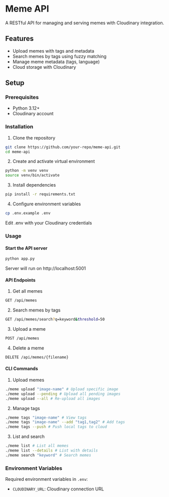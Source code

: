 # Meme API

A RESTful API for managing and serving memes with Cloudinary integration.

## Features
- Upload memes with tags and metadata
- Search memes by tags using fuzzy matching
- Manage meme metadata (tags, language)
- Cloud storage with Cloudinary

## Setup

### Prerequisites
- Python 3.12+
- Cloudinary account

### Installation
1. Clone the repository
```bash
git clone https://github.com/your-repo/meme-api.git
cd meme-api
```
2. Create and activate virtual environment
```bash
python -m venv venv
source venv/bin/activate
```

3. Install dependencies
```bash
pip install -r requirements.txt
``` 

4. Configure environment variables
```bash
cp .env.example .env
```
Edit .env with your Cloudinary credentials

### Usage

#### Start the API server
```bash
python app.py
```

Server will run on http://localhost:5001

#### API Endpoints

1. Get all memes 
```bash
GET /api/memes
```

2. Search memes by tags
```bash
GET /api/memes/search?q=keyword&threshold=50
```

3. Upload a meme
```bash
POST /api/memes
```

4. Delete a meme
```bash
DELETE /api/memes/{filename}
```

#### CLI Commands

1. Upload memes
```bash
./meme upload "image-name" # Upload specific image
./meme upload --pending # Upload all pending images
./meme upload --all # Re-upload all images
```

2. Manage tags
```bash
./meme tags "image-name" # View tags
./meme tags "image-name" --add "tag1,tag2" # Add tags
./meme tags --push # Push local tags to cloud
```

3. List and search
```bash
./meme list # List all memes
./meme list --details # List with details
./meme search "keyword" # Search memes
```

### Environment Variables
Required environment variables in `.env`:
- `CLOUDINARY_URL`: Cloudinary connection URL